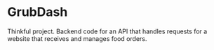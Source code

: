 # GrubDash

Thinkful project. Backend code for an API that handles requests for a website that receives and manages food orders.
